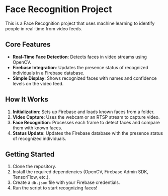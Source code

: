 # Face Recognition Project

This is a Face Recognition project that uses machine learning to identify people in real-time from video feeds.

## Core Features
- **Real-Time Face Detection**: Detects faces in video streams using OpenCV.
- **Firebase Integration**: Updates the presence status of recognized individuals in a Firebase database.
- **Simple Display**: Shows recognized faces with names and confidence levels on the video feed.

## How It Works
1. **Initialization**: Sets up Firebase and loads known faces from a folder.
2. **Video Capture**: Uses the webcam or an RTSP stream to capture video.
3. **Face Recognition**: Processes each frame to detect faces and compare them with known faces.
4. **Status Update**: Updates the Firebase database with the presence status of recognized individuals.

## Getting Started
1. Clone the repository.
2. Install the required dependencies (OpenCV, Firebase Admin SDK, TensorFlow, etc.).
3. Create a `db.json` file with your Firebase credentials.
4. Run the script to start recognizing faces!
